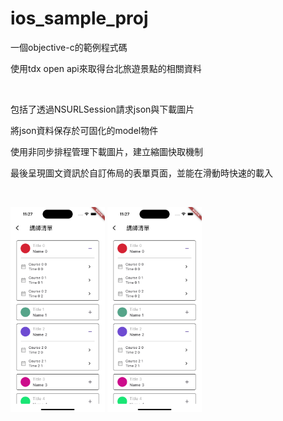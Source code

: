 # ios_sample_proj

一個objective-c的範例程式碼

使用tdx open api來取得台北旅遊景點的相關資料

<br/>

包括了透過NSURLSession請求json與下載圖片

將json資料保存於可固化的model物件

使用非同步排程管理下載圖片，建立縮圖快取機制

最後呈現圖文資訊於自訂佈局的表單頁面，並能在滑動時快速的載入

<br/>

<img src="https://github.com/jcyuwu/flutter_sample/blob/main/Simulator%20Screenshot%20-%20iPhone%2015%20Pro%20-%202024-07-03%20at%2011.27.56.png" width="30%" height="30%"> <img src="https://github.com/jcyuwu/flutter_sample/blob/main/Simulator%20Screenshot%20-%20iPhone%2015%20Pro%20-%202024-07-03%20at%2011.27.56.png" width="30%" height="30%">
